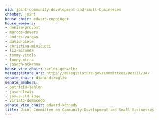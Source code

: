 ```yaml
---
uid: joint-community-development-and-small-businesses
chamber: joint
house_chair: edward-coppinger
house_members:
- denise-provost
- marcos-devers
- andres-vargas
- david-biele
- christina-minicucci
- liz-miranda
- tommy-vitolo
- lenny-mirra
- joseph-mckenna
house_vice_chair: carlos-gonzalez
malegislature_url: https://malegislature.gov/Committees/Detail/J47
senate_chair: diana-dizoglio
senate_members:
- patricia-jehlen
- jason-lewis
- james-eldridge
- viriato-demacedo
senate_vice_chair: edward-kennedy
title: Joint Committee on Community Development and Small Businesses
---
```

